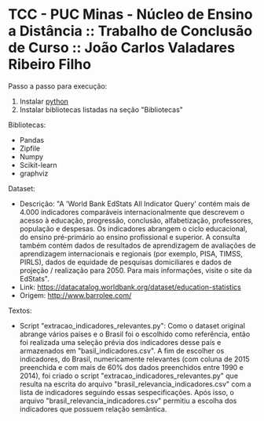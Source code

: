 # TCC - PUC Minas - Núcleo de Ensino a Distância :: Trabalho de Conclusão de Curso :: João Carlos Valadares Ribeiro Filho

Passo a passo para execução:

1) Instalar [python](https://wiki.python.org/moin/BeginnersGuide/Download)
2) Instalar bibliotecas listadas na seção "Bibliotecas"


Bibliotecas:

- Pandas
- Zipfile
- Numpy
- Scikit-learn
- graphviz


Dataset:

- Descrição: "A 'World Bank EdStats All Indicator Query' contém mais de 4.000 indicadores comparáveis ​​internacionalmente que descrevem o acesso à educação, progressão, conclusão, alfabetização, professores, população e despesas. Os indicadores abrangem o ciclo educacional, do ensino pré-primário ao ensino profissional e superior. A consulta também contém dados de resultados de aprendizagem de avaliações de aprendizagem internacionais e regionais (por exemplo, PISA, TIMSS, PIRLS), dados de equidade de pesquisas domiciliares e dados de projeção / realização para 2050. Para mais informações, visite o site da EdStats".
- Link: https://datacatalog.worldbank.org/dataset/education-statistics
- Origem: http://www.barrolee.com/


Textos:

- Script "extracao_indicadores_relevantes.py":
Como o dataset original abrange vários países e o Brasil foi o escolhido como referência, então foi realizada uma seleção prévia dos indicadores desse país e armazenados em "basil_indicadores.csv".
A fim de escolher os indicadores, do Brasil, numericamente relevantes (com coluna de 2015 preenchida e com mais de 60% dos dados preenchidos entre 1990 e 2014), foi criado o script "extracao_indicadores_relevantes.py" que resulta na escrita do arquivo "brasil_relevancia_indicadores.csv" com a lista de indicadores seguindo essas sespecificações.
Após isso, o arquivo "brasil_relevancia_indicadores.csv" permitiu a escolha dos indicadores que possuem relação semântica.
